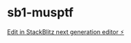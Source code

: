 # sb1-musptf

[Edit in StackBlitz next generation editor ⚡️](https://stackblitz.com/~/github.com/HErkanuzun/sb1-musptf)